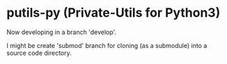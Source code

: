 # putils-py (Private-Utils for Python3)

Now developing in a branch 'develop'.

I might be create 'submod' branch for cloning (as a submodule) into a source code directory.
